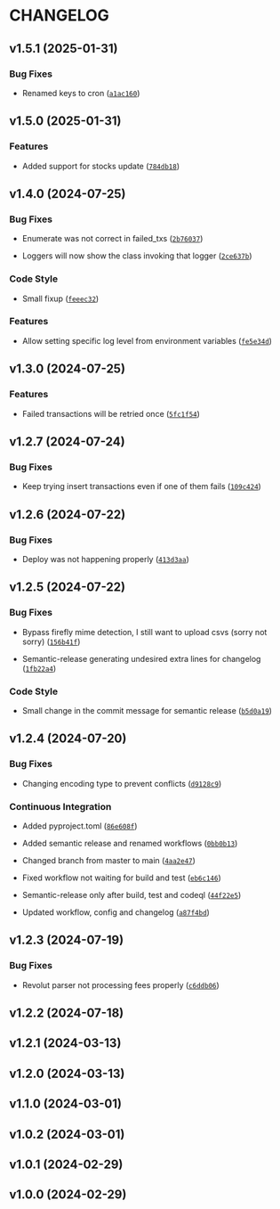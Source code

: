# CHANGELOG


## v1.5.1 (2025-01-31)

### Bug Fixes

- Renamed keys to cron
  ([`a1ac160`](https://github.com/dbtdsilva/firefly-sync-cli/commit/a1ac160c0242d0e0e69d401242caf424dfe6bd74))


## v1.5.0 (2025-01-31)

### Features

- Added support for stocks update
  ([`784db18`](https://github.com/dbtdsilva/firefly-sync-cli/commit/784db1824cccc67ffc5cfd34c62445169deb504c))


## v1.4.0 (2024-07-25)

### Bug Fixes

- Enumerate was not correct in failed_txs
  ([`2b76037`](https://github.com/dbtdsilva/firefly-sync-cli/commit/2b7603799bdef4d24ab1ded8352895780491e2ec))

- Loggers will now show the class invoking that logger
  ([`2ce637b`](https://github.com/dbtdsilva/firefly-sync-cli/commit/2ce637ba95c2bd9e7a0749b5ee28259077f9bbd4))

### Code Style

- Small fixup
  ([`feeec32`](https://github.com/dbtdsilva/firefly-sync-cli/commit/feeec327ca56d96955cf8a1027f355ed5b0d2f4d))

### Features

- Allow setting specific log level from environment variables
  ([`fe5e34d`](https://github.com/dbtdsilva/firefly-sync-cli/commit/fe5e34d6b99233f51af49e82fabeffd8889aaa20))


## v1.3.0 (2024-07-25)

### Features

- Failed transactions will be retried once
  ([`5fc1f54`](https://github.com/dbtdsilva/firefly-sync-cli/commit/5fc1f548f46ce1e8b530a51f50250d349350e190))


## v1.2.7 (2024-07-24)

### Bug Fixes

- Keep trying insert transactions even if one of them fails
  ([`109c424`](https://github.com/dbtdsilva/firefly-sync-cli/commit/109c4249575caa07ab2c737cb8fb6f4bcede8b8a))


## v1.2.6 (2024-07-22)

### Bug Fixes

- Deploy was not happening properly
  ([`413d3aa`](https://github.com/dbtdsilva/firefly-sync-cli/commit/413d3aa39a985b2d9dfbb316391c1beb0ca39c85))


## v1.2.5 (2024-07-22)

### Bug Fixes

- Bypass firefly mime detection, I still want to upload csvs (sorry not sorry)
  ([`156b41f`](https://github.com/dbtdsilva/firefly-sync-cli/commit/156b41f643ae6b78cb92f22b883adf41d7bdec4c))

- Semantic-release generating undesired extra lines for changelog
  ([`1fb22a4`](https://github.com/dbtdsilva/firefly-sync-cli/commit/1fb22a489506190f09532074124c4d8b48ad0e18))

### Code Style

- Small change in the commit message for semantic release
  ([`b5d0a19`](https://github.com/dbtdsilva/firefly-sync-cli/commit/b5d0a192516d14fe20aa06dafa71524468f51a72))


## v1.2.4 (2024-07-20)

### Bug Fixes

- Changing encoding type to prevent conflicts
  ([`d9128c9`](https://github.com/dbtdsilva/firefly-sync-cli/commit/d9128c97528d8ef08a0a2e207b1d2440accb89b8))

### Continuous Integration

- Added pyproject.toml
  ([`86e608f`](https://github.com/dbtdsilva/firefly-sync-cli/commit/86e608f2f5271db7624ba64dc894c6d328ee8919))

- Added semantic release and renamed workflows
  ([`0bb0b13`](https://github.com/dbtdsilva/firefly-sync-cli/commit/0bb0b1386e42adf9a9d6af0c2b5aaa186789c4df))

- Changed branch from master to main
  ([`4aa2e47`](https://github.com/dbtdsilva/firefly-sync-cli/commit/4aa2e47109dd821414feaf9ccc0fbbaa455235e9))

- Fixed workflow not waiting for build and test
  ([`eb6c146`](https://github.com/dbtdsilva/firefly-sync-cli/commit/eb6c1467a9c2f1c2034759de94bc83c311f977ab))

- Semantic-release only after build, test and codeql
  ([`44f22e5`](https://github.com/dbtdsilva/firefly-sync-cli/commit/44f22e50d8b68d758991de0dd57cc328c903eb10))

- Updated workflow, config and changelog
  ([`a87f4bd`](https://github.com/dbtdsilva/firefly-sync-cli/commit/a87f4bdb9f44b0b8fac72a64bb4c7493568bf148))


## v1.2.3 (2024-07-19)

### Bug Fixes

- Revolut parser not processing fees properly
  ([`c6ddb06`](https://github.com/dbtdsilva/firefly-sync-cli/commit/c6ddb06d53c9bef4006e52b1e0779d2eea7eb2a8))


## v1.2.2 (2024-07-18)


## v1.2.1 (2024-03-13)


## v1.2.0 (2024-03-13)


## v1.1.0 (2024-03-01)


## v1.0.2 (2024-03-01)


## v1.0.1 (2024-02-29)


## v1.0.0 (2024-02-29)
